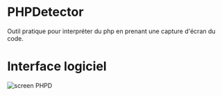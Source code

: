 # PHPDetector
Outil pratique pour interpréter du php en prenant une capture d'écran du code.

# Interface logiciel
![screen PHPD](https://media.discordapp.net/attachments/671292077870415872/915610457560215572/unknown.png)
